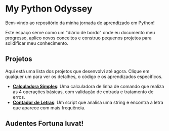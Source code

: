 # My Python Odyssey 

Bem-vindo ao repositório da minha jornada de aprendizado em Python!

Este espaço serve como um "diário de bordo" onde eu documento meu progresso, aplico novos conceitos e construo pequenos projetos para solidificar meu conhecimento.

## Projetos

Aqui está uma lista dos projetos que desenvolvi até agora. Clique em qualquer um para ver os detalhes, o código e os aprendizados específicos.

-   **[Calculadora Simples](./projetos-simples/calculadora-simples/)**: Uma calculadora de linha de comando que realiza as 4 operações básicas, com validação de entrada e tratamento de erros.
-   **[Contador de Letras](./projetos-simples/contador-de-letras/)**: Um script que analisa uma string e encontra a letra que aparece com mais frequência.


  ## Audentes Fortuna Iuvat!
